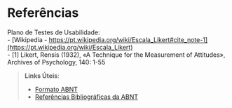# Referências

Plano de Testes de Usabilidade:
<br> -  [Wikipedia - https://pt.wikipedia.org/wiki/Escala_Likert#cite_note-1](https://pt.wikipedia.org/wiki/Escala_Likert)
<br> -  [1] Likert, Rensis (1932), «A Technique for the Measurement of Attitudes», Archives of Psychology, 140: 1-55

> **Links Úteis**:
> - [Formato ABNT](https://www.normastecnicas.com/abnt/trabalhos-academicos/referencias/)
> - [Referências Bibliográficas da ABNT](https://comunidade.rockcontent.com/referencia-bibliografica-abnt/)
